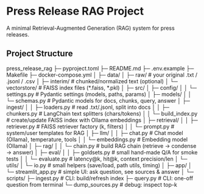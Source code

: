 # Press Release RAG Project

A minimal Retrieval-Augmented Generation (RAG) system for press releases.

## Project Structure

press_release_rag
├─ pyproject.toml
├─ README.md
├─ .env.example
├─ Makefile
├─ docker-compose.yml
│
├─ data/
│  ├─ raw/                  # your original .txt / .jsonl / .csv
│  ├─ interim/              # chunked/normalized text (optional)
│  └─ vectorstore/          # FAISS index files (*.faiss, *.pkl)
│
├─ src/
│  ├─ config/
│  │  └─ settings.py        # Pydantic settings (models, paths, params)
│  ├─ models/
│  │  └─ schemas.py         # Pydantic models for docs, chunks, query, answer
│  ├─ ingest/
│  │  ├─ loaders.py         # read .txt/.jsonl, split into docs
│  │  ├─ chunkers.py        # LangChain text splitters (chars/tokens)
│  │  └─ build_index.py     # create/update FAISS index with Ollama embeddings
│  ├─ retrieval/
│  │  ├─ retriever.py       # FAISS retriever factory (k, filters)
│  │  └─ prompt.py          # system/user templates for RAG
│  ├─ llm/
│  │  ├─ chat.py            # Chat model (Ollama), temperature, tools
│  │  └─ embeddings.py      # Embedding model (Ollama)
│  ├─ rag/
│  │  └─ chain.py           # build RAG chain (retrieve → condense → answer)
│  ├─ eval/
│  │  ├─ goldsets.py        # small hand-made Q/A for smoke tests
│  │  └─ evaluate.py        # latency@k, hit@k, context precision/len
│  └─ utils/
│     └─ io.py              # small helpers (save/load, path utils, timing)
│
├─ app/
│  └─ streamlit_app.py      # simple UI: ask question, see sources & answer
│
└─ scripts/
   ├─ ingest.py             # CLI: build/refresh index
   ├─ query.py              # CLI: one-off question from terminal
   └─ dump_sources.py       # debug: inspect top-k 